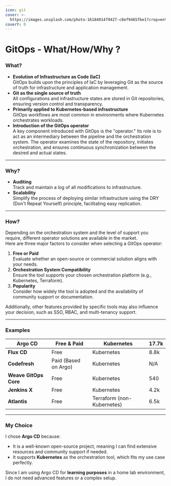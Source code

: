 ```yaml
---
icon: git
cover: >-
  https://images.unsplash.com/photo-1618401479427-c8ef9465fbe1?crop=entropy&cs=srgb&fm=jpg&ixid=M3wxOTcwMjR8MHwxfHNlYXJjaHwxfHxnaXR8ZW58MHx8fHwxNzI4ODU1NjY3fDA&ixlib=rb-4.0.3&q=85
coverY: 0
---
```


# GitOps - What/How/Why ?

### What?

* **Evolution of Infrastructure as Code (IaC)**\
  GitOps builds upon the principles of IaC by leveraging Git as the source of truth for infrastructure and application management.
* **Git as the single source of truth**\
  All configurations and infrastructure states are stored in Git repositories, ensuring version control and transparency.
* **Primarily applied to Kubernetes-based infrastructure**\
  GitOps workflows are most common in environments where Kubernetes orchestrates workloads.
* **Introduction of the GitOps operator**\
  A key component introduced with GitOps is the "operator." Its role is to act as an intermediary between the pipeline and the orchestration system. The operator examines the state of the repository, initiates orchestration, and ensures continuous synchronization between the desired and actual states.

***

### Why?

* **Auditing**\
  Track and maintain a log of all modifications to infrastructure.
* **Scalability**\
  Simplify the process of deploying similar infrastructure using the DRY (Don't Repeat Yourself) principle, facilitating easy replication.

***

### How?

Depending on the orchestration system and the level of support you require, different operator solutions are available in the market.\
Here are three major factors to consider when selecting a GitOps operator:

1. **Free or Paid**\
   Evaluate whether an open-source or commercial solution aligns with your needs.
2. **Orchestration System Compatibility**\
   Ensure the tool supports your chosen orchestration platform (e.g., Kubernetes, Terraform).
3. **Popularity**\
   Consider how widely the tool is adopted and the availability of community support or documentation.

Additionally, other features provided by specific tools may also influence your decision, such as SSO, RBAC, and multi-tenancy support.

***

### Examples

| **Argo CD**           | Free & Paid          | Kubernetes                 | 17.7k |
| --------------------- | -------------------- | -------------------------- | ----- |
| **Flux CD**           | Free                 | Kubernetes                 | 8.8k  |
| **Codefresh**         | Paid (Based on Argo) | Kubernetes                 | N/A   |
| **Weave GitOps Core** | Free                 | Kubernetes                 | 540   |
| **Jenkins X**         | Free                 | Kubernetes                 | 4.2k  |
| **Atlantis**          | Free                 | Terraform (non-Kubernetes) | 6.5k  |

***

### My Choice

I chose **Argo CD** because:

* It is a well-known open-source project, meaning I can find extensive resources and community support if needed.
* It supports **Kubernetes** as the orchestration tool, which fits my use case perfectly.

Since I am using Argo CD for **learning purposes** in a home lab environment, I do not need advanced features or a complex setup.









